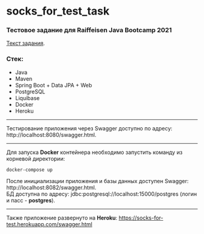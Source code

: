 # socks_for_test_task
### Тестовое задание для Raiffeisen Java Bootcamp 2021
[Текст задания](https://github.com/Raiffeisen-DGTL/cib-interns-test-task "Тестовое задание для Java стажеров").

### Стек:
- Java
- Maven
- Spring Boot + Data JPA + Web
- PostgreSQL
- Liquibase
- Docker
- Heroku
___

Тестирование приложения через Swagger доступно по адресу: http://localhost:8080/swagger.html.<br>
___

Для запуска **Docker** контейнера необходимо запустить команду из корневой директории:
```
docker-compose up
```
После инициализации приложения и базы данных доступен Swagger: http://localhost:8082/swagger.html.<br>
БД доступна по адресу: jdbc:postgresql://localhost:15000/postgres (логин и пасс - **postgres**).
___
Также приложение развернуто на **Heroku**: https://socks-for-test.herokuapp.com/swagger.html
